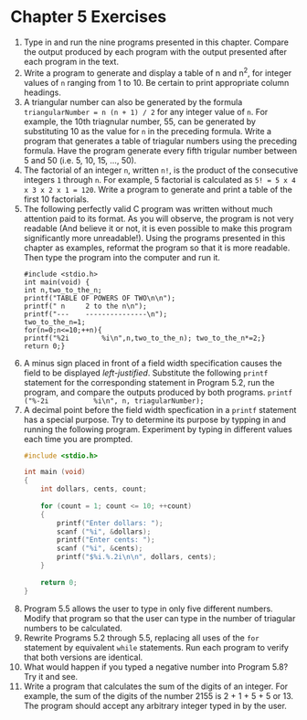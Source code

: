 # Chapter 5 Exercises

1. Type in and run the nine programs presented in this chapter. Compare the output produced by each program with the output presented after each program in the text.
2. Write a program to generate and display a table of n and n<sup>2</sup>, for integer values of `n` ranging from 1 to 10. Be certain to print appropriate column headings.
3. A triangular number can also be generated by the formula `triangularNumber = n (n + 1) / 2` for any integer value of `n`. For example, the 10th triagnular number, 55, can be generated by substituting 10 as the value for `n` in the preceding formula. Write a program that generates a table of triagular numbers using the preceding formula. Have the program generate every fifth trigular number between 5 and 50 (i.e. 5, 10, 15, ..., 50).
4. The factorial of an integer `n`, written `n!`, is the product of the consecutive integers `1` through `n`. For example, 5 factorial is calculated as `5! = 5 x 4 x 3 x 2 x 1 = 120`. Write a program to generate and print a table of the first 10 factorials.
5. The following perfectly valid C program was written without much attention paid to its format. As you will observe, the program is not very readable (And believe it or not, it is even possible to make this program significantly more unreadable!). Using the programs presented in this chapter as examples, reformat the program so that it is more readable. Then type the program into the computer and run it.
	```
	#include <stdio.h>
	int main(void) {
	int n,two_to_the_n;
	printf("TABLE OF POWERS OF TWO\n\n");
	printf(" n     2 to the n\n");
	printf("---    ---------------\n");
	two_to_the_n=1;
	for(n=0;n<=10;++n){
	printf("%2i        %i\n",n,two_to_the_n); two_to_the_n*=2;}
	return 0;}
	```
6. A minus sign placed in front of a field width specification causes the field to be displayed _left-justified_. Substitute the following `printf` statement for the corresponding statement in Program 5.2, run the program, and compare the outputs produced by both programs. `printf ("%-2i           %i\n", n, triagularNumber);`
7. A decimal point before the field width specfication in a `printf` statement has a special purpose. Try to determine its purpose by typping in and running the following program. Experiment by typing in different values each time you are prompted.
	```C
	#include <stdio.h>

	int main (void)
	{
		int dollars, cents, count;
		
		for (count = 1; count <= 10; ++count)
		{
			printf("Enter dollars: ");
			scanf ("%i", &dollars);
			printf("Enter cents: ");
			scanf ("%i", &cents);
			printf("$%i.%.2i\n\n", dollars, cents);
		}
		
		return 0;
	}
	```
8. Program 5.5 allows the user to type in only five different numbers. Modify that program so that the user can type in the number of triagular numbers to be calculated.
9. Rewrite Programs 5.2 through 5.5, replacing all uses of the `for` statement by equivalent `while` statements. Run each program to verify that both versions are identical.
10. What would happen if you typed a negative number into Program 5.8? Try it and see.
11. Write a program that calculates the sum of the digits of an integer. For example, the sum of the digits of the number 2155 is 2 + 1 + 5 + 5 or 13. The program should accept any arbitrary integer typed in by the user.
